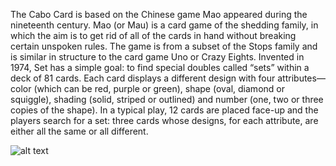 The Cabo Card is based on the Chinese game Mao appeared during the nineteenth century.
Mao (or Mau) is a card game of the shedding family, in which the aim is to get rid of all of the cards in hand without breaking certain unspoken rules. The game is from a subset of the Stops family and is similar in structure to the card game Uno or Crazy Eights.
Invented in 1974, Set has a simple goal: to find special doubles called “sets” within a deck of 81 cards. Each card displays a different design with four attributes—color (which can be red, purple or green), shape (oval, diamond or squiggle), shading (solid, striped or outlined) and number (one, two or three copies of the shape).
In a typical play, 12 cards are placed face-up and the players search for a set: three cards whose designs, for each attribute, are either all the same or all different.

![alt text](https://lh3.googleusercontent.com/j7mE-7swXtAgRV9lWIsAF6U4XxRmUIOgoTAKjqICxSCDr__Q42wqBKJro28tlyhE9v3IJwunVWTj52tSszcBd69RdGz8pjC9ER38ORHB=s799)

